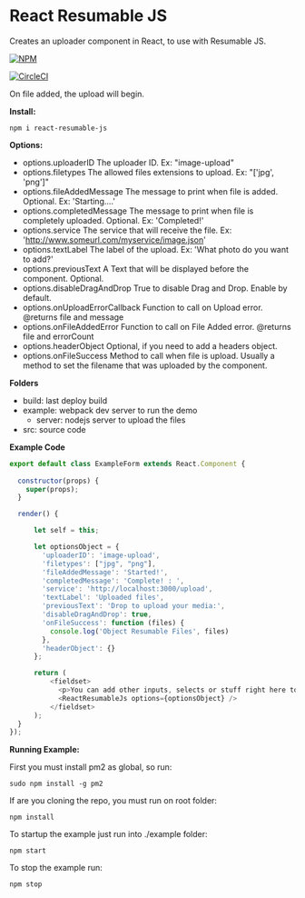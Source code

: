 # React Resumable JS
Creates an uploader component in React, to use with Resumable JS.

[![NPM](https://nodei.co/npm/react-resumable-js.png?downloads=true&downloadRank=true&stars=true)](https://nodei.co/npm/react-resumable-js/)

[![CircleCI](https://circleci.com/gh/Artear/ReactResumableJS/tree/master.svg?style=svg)](https://circleci.com/gh/Artear/ReactResumableJS/tree/master)

On file added, the upload will begin.

**Install:**

`npm i react-resumable-js`

**Options:**
- options.uploaderID The uploader ID. Ex: "image-upload"
- options.filetypes The allowed files extensions to upload. Ex: "['jpg', 'png']"
- options.fileAddedMessage The message to print when file is added. Optional. Ex: 'Starting....'
- options.completedMessage The message to print when file is completely uploaded. Optional. Ex: 'Completed!'
- options.service The service that will receive the file. Ex: 'http://www.someurl.com/myservice/image.json'
- options.textLabel The label of the upload. Ex: 'What photo do you want to add?'
- options.previousText A Text that will be displayed before the component. Optional.
- options.disableDragAndDrop True to disable Drag and Drop. Enable by default.
- options.onUploadErrorCallback Function to call on Upload error. @returns file and message
- options.onFileAddedError Function to call on File Added error. @returns file and errorCount
- options.headerObject Optional, if you need to add a headers object.
- options.onFileSuccess Method to call when file is upload. Usually a method to set the filename that was uploaded by the component.

**Folders**
- build: last deploy build
- example: webpack dev server to run the demo
    - server: nodejs server to upload the files
- src: source code

**Example Code**

```javascript
export default class ExampleForm extends React.Component {
  
  constructor(props) {
    super(props);
  }

  render() {

      let self = this;

      let optionsObject = {
        'uploaderID': 'image-upload',
        'filetypes': ["jpg", "png"],
        'fileAddedMessage': 'Started!',
        'completedMessage': 'Complete! : ',
        'service': 'http://localhost:3000/upload',
        'textLabel': 'Uploaded files',
        'previousText': 'Drop to upload your media:',
        'disableDragAndDrop': true,
        'onFileSuccess': function (files) {
          console.log('Object Resumable Files', files)
        },
        'headerObject': {}
      };

      return (
          <fieldset>
            <p>You can add other inputs, selects or stuff right here to complete a form.</p>
            <ReactResumableJs options={optionsObject} />
          </fieldset>
      );
  }
});
```

**Running Example:**

First you must install pm2 as global, so run:

`sudo npm install -g pm2`

If are you cloning the repo, you must run on root folder:

`npm install`

To startup the example just run into ./example folder:

`npm start`

To stop the example run:

`npm stop`
